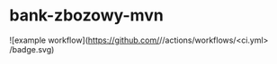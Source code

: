# bank-zbozowy-mvn
![example workflow](https://github.com/<mckmck0>/<bank-zbozowy-mvn>/actions/workflows/<ci.yml>
/badge.svg)
